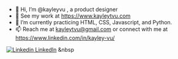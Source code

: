 - 👋 Hi, I’m @kayleyvu , a product designer 
- 👀 See my work at https://www.kayleytvu.com 
- 🌱 I’m currently practicing HTML, CSS, Javascript, and Python. 
- 📫 Reach me at kayleytvu@gmail.com or connect with me at https://www.linkedin.com/in/kayley-vu/

[![Linkedin](https://i.stack.imgur.com/gVE0j.png) LinkedIn](https://www.linkedin.com/)
&nbsp

<!---
kayleyvu/kayleyvu is a ✨ special ✨ repository because its `README.md` (this file) appears on your GitHub profile.
You can click the Preview link to take a look at your changes.
--->
